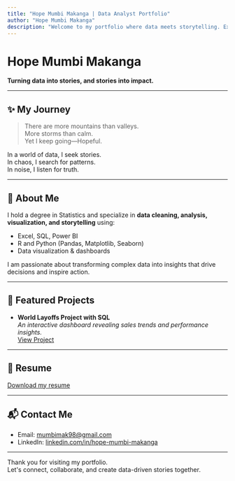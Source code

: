 ```yaml
---
title: "Hope Mumbi Makanga | Data Analyst Portfolio"
author: "Hope Mumbi Makanga"
description: "Welcome to my portfolio where data meets storytelling. Explore my projects, resume, and journey as a data analyst."
---
```


# Hope Mumbi Makanga  
**Turning data into stories, and stories into impact.**

---

## ✨ My Journey

> There are more mountains than valleys.  
> More storms than calm.  
> Yet I keep going—Hopeful.  

In a world of data, I seek stories.  
In chaos, I search for patterns.  
In noise, I listen for truth.

---

## 💼 About Me

I hold a degree in Statistics and specialize in **data cleaning, analysis, visualization, and storytelling** using:
- Excel, SQL, Power BI
- R and Python (Pandas, Matplotlib, Seaborn)
- Data visualization & dashboards

I am passionate about transforming complex data into insights that drive decisions and inspire action.

---

## 🚀 Featured Projects

- **World Layoffs Project with SQL**  
  *An interactive dashboard revealing sales trends and performance insights.*  
  [View Project](https://github.com/hopemumbi/world_layoffs_data_cleaning_using_sql)

---

## 📄 Resume
[Download my resume](./HopeMumbiMakanga_Resume.pdf)

---

## 📬 Contact Me
- Email: mumbimak98@gmail.com
- LinkedIn: [linkedin.com/in/hope-mumbi-makanga](https://www.linkedin.com/in/hope-mumbi-makanga)

---

Thank you for visiting my portfolio.  
Let's connect, collaborate, and create data-driven stories together.
